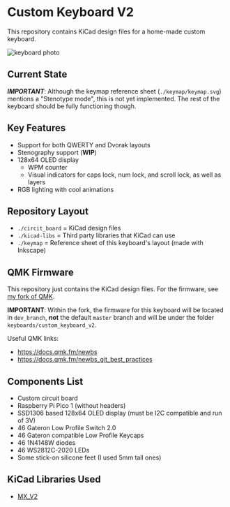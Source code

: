 # Custom Keyboard V2
This repository contains KiCad design files for a home-made custom keyboard.

![keyboard photo](https://github.com/user-attachments/assets/486d9112-0976-4a03-82b4-ed6ed4f2a76c)

## Current State
***IMPORTANT***: Although the keymap reference sheet (`./keymap/keymap.svg`) mentions a "Stenotype mode", this is not yet implemented. The rest of the keyboard should be fully functioning though.

## Key Features
- Support for both QWERTY and Dvorak layouts
- Stenography support (**WIP**)
- 128x64 OLED display
  - WPM counter
  - Visual indicators for caps lock, num lock, and scroll lock, as well as layers
- RGB lighting with cool animations

## Repository Layout
- `./circit_board` = KiCad design files
- `./kicad-libs` = Third party libraries that KiCad can use
- `./keymap` = Reference sheet of this keyboard's layout (made with Inkscape)

## QMK Firmware
This repository just contains the KiCad design files. For the firmware, see [my fork of QMK](https://github.com/OllieSHunt/qmk_firmware).

**IMPORTANT**: Within the fork, the firmware for this keyboard will be located in `dev_branch`, **not** the default `master` branch and will be under the folder `keyboards/custom_keyboard_v2`.

Useful QMK links:
- https://docs.qmk.fm/newbs
- https://docs.qmk.fm/newbs_git_best_practices

## Components List
- Custom circuit board
- Raspberry Pi Pico 1 (without headers)
- SSD1306 based 128x64 OLED display (must be I2C compatible and run of 3V)
- 46 Gateron Low Profile Switch 2.0
- 46 Gateron compatible Low Profile Keycaps
- 46 1N4148W diodes
- 46 WS2812C-2020 LEDs
- Some stick-on silicone feet (I used 5mm tall ones)

## KiCad Libraries Used
- [MX_V2](https://github.com/ai03-2725/MX_V2/tree/main)
